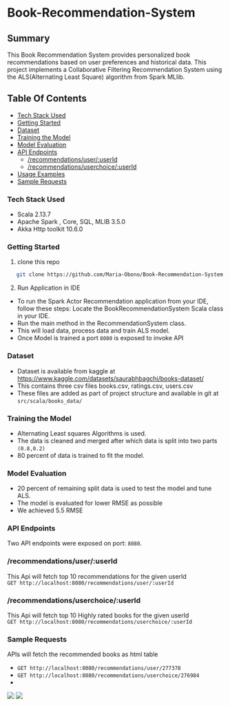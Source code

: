 # Book-Recommendation-System

## Summary
This Book Recommendation System provides personalized book recommendations based on user preferences and historical data. This project implements a Collaborative Filtering Recommendation System using the ALS(Alternating Least Square) algorithm from Spark MLlib.
## Table Of Contents
- [Tech Stack Used](#Tech-Stack-Used)
- [Getting Started](#getting-started)
- [Dataset](#dataset)
- [Training the Model](#training-the-model)
- [Model Evaluation](#model-evaluation)
- [API Endpoints](#api-endpoints)
    - [/recommendations/user/:userId](#user)
    - [/recommendations/userchoice/:userId](#recommendations)
- [Usage Examples](#usage-examples)
- [Sample Requests](#sample-requests)

### Tech Stack Used
- Scala 2.13.7
- Apache Spark , Core, SQL, MLIB 3.5.0
- Akka Http toolkit 10.6.0
### Getting Started
1. clone this repo
```bash
   git clone https://github.com/Maria-Obono/Book-Recommendation-System.git
```
2. Run Application in IDE
- To run the Spark Actor Recommendation application from your IDE, follow these steps:
  Locate the BookRecommendationSystem Scala class in your IDE.
- Run the main method in the RecommendationSystem class.
- This will load data, process data and train ALS model.
- Once Model is trained a port ```8080``` is exposed to invoke API

### Dataset
- Dataset is available from kaggle at
  https://www.kaggle.com/datasets/saurabhbagchi/books-dataset/
- This contains three csv files books.csv, ratings.csv, users.csv
- These files are added as part of project structure and available in git at
  ```src/scala/books_data/```

### Training the Model
- Alternating Least squares Algorithms is used.
- The data is cleaned and merged after which data is split into two parts ```(0.8,0.2)```
- 80 percent of data is trained to fit the model.

### Model Evaluation
- 20 percent of remaining split data is used to test the model and tune ALS.
- The model is evaluated for lower RMSE as possible
- We achieved 5.5 RMSE


### API Endpoints
Two API endpoints were exposed on port: ```8080```.

### /recommendations/user/:userId
This Api will fetch top 10 recommendations for the given userId  
```GET http://localhost:8080/recommendations/user/:userId```
### /recommendations/userchoice/:userId
This Api will fetch top 10 Highly rated books for the given userId  
```GET http://localhost:8080/recommendations/userchoice/:userId```
### Sample Requests
APIs will fetch the recommended books as html table
- ```GET http://localhost:8080/recommendations/user/277378```
- ```GET http://localhost:8080/recommendations/userchoice/276984```
-  
<img src= "/src/main/images/image1.png">

<img src= "/src/main/images/image2.png">
